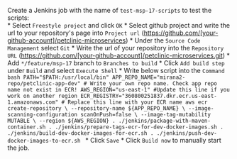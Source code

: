 Create a Jenkins job with the name of `test-msp-17-scripts` to test the scripts:   
    * Select `Freestyle project` and click `OK`
    * Select github project and write the url to your repository's page into `Project url` (https://github.com/[your-github-account]/petclinic-microservices)
    * Under the `Source Code Management` select `Git` 
    * Write the url of your repository into the `Repository URL` (https://github.com/[your-github-account]/petclinic-microservices.git)
    * Add `*/feature/msp-17` branch to `Branches to build`
    * Click `Add build step` under `Build` and select `Execute Shell`
    * Write below script into the `Command`
    ```bash
    PATH="$PATH:/usr/local/bin"
    APP_REPO_NAME="mirana2-repo/petclinic-app-dev" # Write your own repo name. Check app repo name not exist in ECR!
    AWS_REGION="us-east-1" #Update this line if you work on another region
    ECR_REGISTRY="360800251837.dkr.ecr.us-east-1.amazonaws.com" # Replace this line with your ECR name
    aws ecr create-repository \
        --repository-name ${APP_REPO_NAME} \
        --image-scanning-configuration scanOnPush=false \
        --image-tag-mutability MUTABLE \
        --region ${AWS_REGION}
    . ./jenkins/package-with-maven-container.sh
    . ./jenkins/prepare-tags-ecr-for-dev-docker-images.sh
    . ./jenkins/build-dev-docker-images-for-ecr.sh
    . ./jenkins/push-dev-docker-images-to-ecr.sh
    ```
    * Click `Save`
    * Click `Build now` to manually start the job.